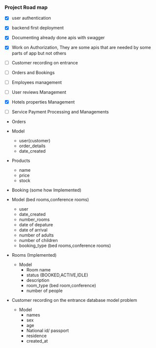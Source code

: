 ### Project Road map

- [x] user authentication
- [x] backend first deployment
- [x] Documenting already done apis with swagger
- [x] Work on Authorization, They are some apis that are needed by some parts of app but not others
- [ ] Customer recording on entrance
- [ ] Orders and Bookings
- [ ] Employees management
- [ ] User reviews Management
- [x] Hotels properties Management
- [ ] Service Payment Processing and Managements


- Orders
 - Model
   - user(customer)
   - order_details
   - date_created

  - Products
    - name
    - price
    - stock

- Booking (some how Implemented)
 - Model (bed rooms,conference rooms)
   - user
   - date_created
   - number_rooms
   - date of depature
   - date of arrival
   - number of adults
   - number of children
   - booking_type (bed rooms,conference rooms)


 - Rooms (Implemented)
   - Model
      - Room name
      - status (BOOKED,ACTIVE,IDLE)
      - description
      - room_type (bed room,conference)
      - number of people


- Customer recording on the entrance database model problem
   - Model
      - names
      - sex
      - age
      - National id/ passport
      - residence
      - created_at
